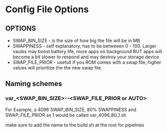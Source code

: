 # Config File Options

## OPTIONS

- SWAP_BIN_SIZE - is the size of how big the file will be in MB
- SWAPPINESS - self explanatory, has to be betweeen 0 - 100. Larger vaules may boost battery life, more apps on background BUT apps will become a bit slower to respond and may destroy your storage device
- SWAP_FILE_PRIOR - usefull if you ROM comes with a swap file, higher values will prioritize the the new swap file.

## Naming schemes

### var_<SWAP_BIN_SIZE>-<SWAPPINESS>-<SWAP_FILE_PRIOR or AUTO>

For Example, a 4096 SWAP_BIN_SIZE, 80% SWAPPINESS and SWAP_FILE_PRIOR as 1 would be called var_4096_80_1.sh

make sure to add the name to the build.sh at the root for pipelines
